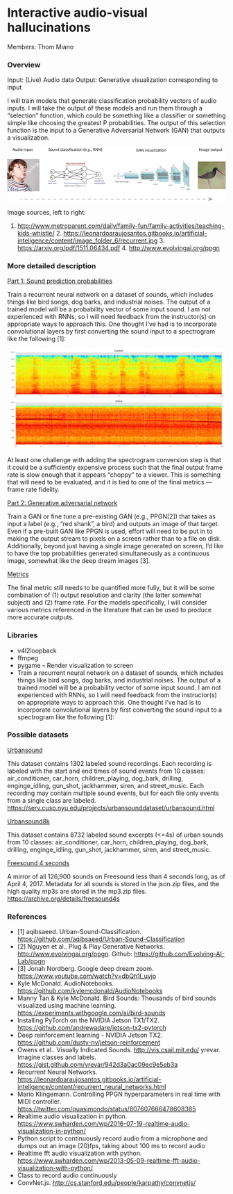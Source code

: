 # Interactive audio-visual hallucinations
Members: Thom Miano

### Overview

Input: (Live) Audio data
Output: Generative visualization corresponding to input

I will train models that generate classification probability vectors of audio inputs. I will take the output of these models and run them through a “selection” function, which could be something like a classifier or something simple like choosing the greatest P probabilities. The output of this selection function is the input to a Generative Adversarial Network (GAN) that outputs a visualization.

![diagram.png](./ref/diagram.png)

Image sources, left to right:
1. http://www.metroparent.com/daily/family-fun/family-activities/teaching-kids-whistle/ 2. https://leonardoaraujosantos.gitbooks.io/artificial-inteligence/content/image_folder_6/recurrent.jpg 3. https://arxiv.org/pdf/1511.06434.pdf 4. http://www.evolvingai.org/ppgn

### More detailed description

<u>Part 1: Sound prediction probabilities </u>

Train a recurrent neural network on a dataset of sounds, which includes things like bird songs, dog barks, and industrial noises. The output of a trained model will be a probability vector of some input sound. I am not experienced with RNNs, so I will need feedback from the instructor(s) on appropriate ways to approach this. One thought I’ve had is to incorporate convolutional layers by first converting the sound input to a spectrogram like the following [1]:

![spectrogram.png](./ref/spectrogram.png)

At least one challenge with adding the spectrogram conversion step is that it could be a sufficiently expensive process such that the final output frame rate is slow enough that it appears “choppy” to a viewer. This is something that will need to be evaluated, and it is tied to one of the final metrics — frame rate fidelity.

<u>Part 2: Generative adversarial network</u>

Train a GAN or fine tune a pre-existing GAN (e.g., PPGN[2]) that takes as input a label (e.g., “red shank”, a bird) and outputs an image of that target. Even if a pre-built GAN like PPGN is used, effort will need to be put in to making the output stream to pixels on a screen rather than to a file on disk. Additionally, beyond just having a single image generated on screen, I’d like to have the top probabilities generated simultaneously as a continuous image, somewhat like the deep dream images [3].

<u>Metrics</u>

The final metric still needs to be quantified more fully, but it will be some combination of (1) output resolution and clarity (the latter somewhat subject) and (2) frame rate. For the models specifically, I will consider various metrics referenced in the literature that can be used to produce more accurate outputs.   

### Libraries

 - v4l2loopback
 - ffmpeg
 - pygame – Render visualization to screen
 - Train a recurrent neural network on a dataset of sounds, which includes things like bird songs, dog barks, and industrial noises. The output of a trained model will be a probability vector of some input sound. I am not experienced with RNNs, so I will need feedback from the instructor(s) on appropriate ways to approach this. One thought I’ve had is to incorporate convolutional layers by first converting the sound input to a spectrogram like the following [1]:


### Possible datasets

<u>Urbansound</u>

This dataset contains 1302 labeled sound recordings. Each recording is labeled with the start and end times of sound events from 10 classes: air_conditioner, car_horn, children_playing, dog_bark, drilling, enginge_idling, gun_shot, jackhammer, siren, and street_music. Each recording may contain multiple sound events, but for each file only events from a single class are labeled.
https://serv.cusp.nyu.edu/projects/urbansounddataset/urbansound.html

<u>Urbansound8k</u>

This dataset contains 8732 labeled sound excerpts (<=4s) of urban sounds from 10 classes: air_conditioner, car_horn, children_playing, dog_bark, drilling, enginge_idling, gun_shot, jackhammer, siren, and street_music.

<u>Freesound 4 seconds </u>

A mirror of all 126,900 sounds on Freesound less than 4 seconds long, as of April 4, 2017. Metadata for all sounds is stored in the json.zip files, and the high quality mp3s are stored in the mp3.zip files.
https://archive.org/details/freesound4s

### References

 - [1] aqibsaeed. Urban-Sound-Classification. https://github.com/aqibsaeed/Urban-Sound-Classification
 - [2] Nguyen et al.. Plug & Play Generative Networks. http://www.evolvingai.org/ppgn. Github: https://github.com/Evolving-AI-Lab/ppgn
 - [3] Jonah Nordberg. Google deep dream zoom. https://www.youtube.com/watch?v=dbQh1I_uvjo 
 - Kyle McDonald. AudioNotebooks. https://github.com/kylemcdonald/AudioNotebooks
 - Manny Tan & Kyle McDonald. Bird Sounds: Thousands of bird sounds visualized using machine learning. https://experiments.withgoogle.com/ai/bird-sounds
 - Installing PyTorch on the NVIDIA Jetson TX1/TX2. https://github.com/andrewadare/jetson-tx2-pytorch
 - Deep reinforcement learning - NVIDIA Jetson TX2. https://github.com/dusty-nv/jetson-reinforcement
 - Owens et al.. Visually Indicated Sounds. http://vis.csail.mit.edu/
yrevar. Imagine classes and labels. https://gist.github.com/yrevar/942d3a0ac09ec9e5eb3a
 - Recurrent Neural Networks. https://leonardoaraujosantos.gitbooks.io/artificial-inteligence/content/recurrent_neural_networks.html
 - Mario Klingemann. Controlling PPGN hyperparameters in real time with MIDI controller. https://twitter.com/quasimondo/status/807607666478608385 
 - Realtime audio visualization in python. https://www.swharden.com/wp/2016-07-19-realtime-audio-visualization-in-python/ 
 - Python script to continuously record audio from a microphone and dumps out an image (20)fps, taking about 100 ms to record audio
 - Realtime fft audio visualization with python. https://www.swharden.com/wp/2013-05-09-realtime-fft-audio-visualization-with-python/ 
 - Class to record audio continuously 
 - ConvNet.js. http://cs.stanford.edu/people/karpathy/convnetjs/
